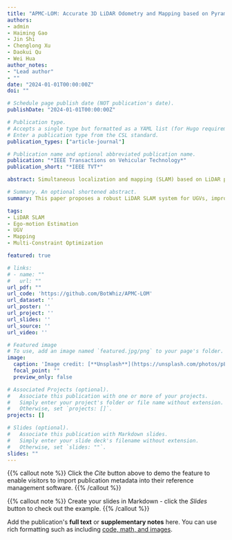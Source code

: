 ```yaml
---
title: "APMC-LOM: Accurate 3D LiDAR Odometry and Mapping based on Pyramid Warm-Up Registration and Multi-Constraint Optimization"
authors:
- admin
- Haiming Gao
- Jin Shi
- Chenglong Xu
- Daokui Qu
- Wei Hua
author_notes:
- "Lead author"
- ""
date: "2024-01-01T00:00:00Z"
doi: ""

# Schedule page publish date (NOT publication's date).
publishDate: "2024-01-01T00:00:00Z"

# Publication type.
# Accepts a single type but formatted as a YAML list (for Hugo requirements).
# Enter a publication type from the CSL standard.
publication_types: ["article-journal"]

# Publication name and optional abbreviated publication name.
publication: "*IEEE Transactions on Vehicular Technology*"
publication_short: "*IEEE TVT*"

abstract: Simultaneous localization and mapping (SLAM) based on LiDAR plays a pivotal role in many unmanned systems, but currently suffers from drift in trajectory estimation and lacks robustness, resulting in inconsistent global maps. This paper proposes an accurate and robust LiDAR SLAM system to achieve low-drift ego-motion estimation and globally consistent mapping for unmanned ground vehicles (UGVs) in diverse environments. Firstly, a pyramid warm-up registration method is proposed to directly match the current scan with the map without feature extraction. More importantly, it utilizes the original geometric information to improve the registration accuracy and adopts a fast covariance matrix calculation method to greatly enhance the registration speed. Secondly, a submap generation method is proposed by formulating an anti-slip strategy and a point cloud similarity metric. It effectively prevents the loss of critical information while establishing strong constraints between keyframes and the map. Finally, a local-to-global optimization factor graph is constructed by establishing multi-level constraint relationships to optimize the overall system accuracy. The proposed method is compared with the current state-of-the-art LiDAR SLAM methods on several challenging datasets, including the KITTI, NeBula, and Newer College datasets. Experimental results show that our method has higher trajectory estimation accuracy and map consistency, and performs robustly in disparate environments. The corresponding code can be accessed at [https://github.com/BotWhiz/APMC-LOM](https://github.com/BotWhiz/APMC-LOM).

# Summary. An optional shortened abstract.
summary: This paper proposes a robust LiDAR SLAM system for UGVs, improving trajectory estimation accuracy and mapping consistency across diverse environments, validated on challenging datasets like KITTI and NeBula.

tags:
- LiDAR SLAM
- Ego-motion Estimation
- UGV
- Mapping
- Multi-Constraint Optimization

featured: true

# links:
# - name: ""
#   url: ""
url_pdf: ""
url_code: 'https://github.com/BotWhiz/APMC-LOM'
url_dataset: ''
url_poster: ''
url_project: ''
url_slides: ''
url_source: ''
url_video: ''

# Featured image
# To use, add an image named `featured.jpg/png` to your page's folder.
image:
  caption: 'Image credit: [**Unsplash**](https://unsplash.com/photos/pLCdAaMFLTE)'
  focal_point: ""
  preview_only: false

# Associated Projects (optional).
#   Associate this publication with one or more of your projects.
#   Simply enter your project's folder or file name without extension.
#   Otherwise, set `projects: []`.
projects: []

# Slides (optional).
#   Associate this publication with Markdown slides.
#   Simply enter your slide deck's filename without extension.
#   Otherwise, set `slides: ""`.
slides: ""
---
```


{{% callout note %}}
Click the *Cite* button above to demo the feature to enable visitors to import publication metadata into their reference management software.
{{% /callout %}}

{{% callout note %}}
Create your slides in Markdown - click the *Slides* button to check out the example.
{{% /callout %}}

Add the publication's **full text** or **supplementary notes** here. You can use rich formatting such as including [code, math, and images](https://docs.hugoblox.com/content/writing-markdown-latex/).

